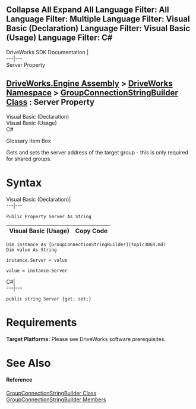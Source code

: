        

 Collapse All Expand All  Language Filter: All  Language Filter: Multiple  Language Filter: Visual Basic (Declaration) Language Filter: Visual Basic (Usage) Language Filter: C#  
---  
DriveWorks SDK Documentation  |   
---|---  
Server Property   
  
[DriveWorks.Engine Assembly](topic2156.md) > [DriveWorks Namespace](topic2159.md) > [GroupConnectionStringBuilder Class](topic3068.md) : Server Property  
---  
  
Visual Basic (Declaration)    
Visual Basic (Usage)    
C# 

Glossary Item Box

Gets and sets the server address of the target group - this is only required for shared groups. 

# Syntax

Visual Basic (Declaration)|   
---|---  
      
    
    Public Property Server As String  
  
Visual Basic (Usage)| Copy Code  
---|---  
      
    
    Dim instance As [GroupConnectionStringBuilder](topic3068.md)
    Dim value As String
     
    instance.Server = value
     
    value = instance.Server  
  
C#|   
---|---  
      
    
    public string Server {get; set;}  
  
# Requirements

**Target Platforms:** Please see DriveWorks software prerequisites.

# See Also

#### Reference

[GroupConnectionStringBuilder Class](topic3068.md)   
[GroupConnectionStringBuilder Members](topic3069.md)


